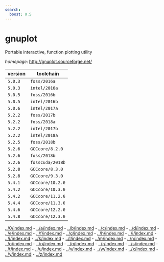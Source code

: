 ```yaml
---
search:
  boost: 0.5
---
```

# gnuplot

Portable interactive, function plotting utility

*homepage*: <http://gnuplot.sourceforge.net/>

version | toolchain
--------|----------
``5.0.3`` | ``foss/2016a``
``5.0.3`` | ``intel/2016a``
``5.0.5`` | ``foss/2016b``
``5.0.5`` | ``intel/2016b``
``5.0.6`` | ``intel/2017a``
``5.2.2`` | ``foss/2017b``
``5.2.2`` | ``foss/2018a``
``5.2.2`` | ``intel/2017b``
``5.2.2`` | ``intel/2018a``
``5.2.5`` | ``foss/2018b``
``5.2.6`` | ``GCCcore/8.2.0``
``5.2.6`` | ``foss/2018b``
``5.2.6`` | ``fosscuda/2018b``
``5.2.8`` | ``GCCcore/8.3.0``
``5.2.8`` | ``GCCcore/9.3.0``
``5.4.1`` | ``GCCcore/10.2.0``
``5.4.2`` | ``GCCcore/10.3.0``
``5.4.2`` | ``GCCcore/11.2.0``
``5.4.4`` | ``GCCcore/11.3.0``
``5.4.6`` | ``GCCcore/12.2.0``
``5.4.8`` | ``GCCcore/12.3.0``

[../0/index.md](0) - [../a/index.md](a) - [../b/index.md](b) - [../c/index.md](c) - [../d/index.md](d) - [../e/index.md](e) - [../f/index.md](f) - [../g/index.md](g) - [../h/index.md](h) - [../i/index.md](i) - [../j/index.md](j) - [../k/index.md](k) - [../l/index.md](l) - [../m/index.md](m) - [../n/index.md](n) - [../o/index.md](o) - [../p/index.md](p) - [../q/index.md](q) - [../r/index.md](r) - [../s/index.md](s) - [../t/index.md](t) - [../u/index.md](u) - [../v/index.md](v) - [../w/index.md](w) - [../x/index.md](x) - [../y/index.md](y) - [../z/index.md](z)

